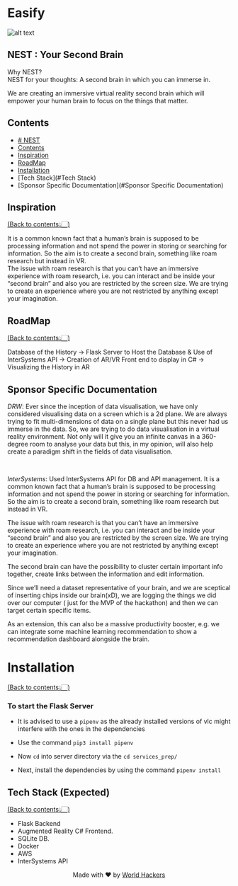 # Easify

![alt text](https://github.com/midopooler/NEST/raw/AR/NEST.gif "Logo Title Text 1")

NEST : Your Second Brain
---
Why NEST? <br>
NEST for your thoughts: A second brain in which you can immerse in.

We are creating an immersive virtual reality second brain which will empower your human brain to focus on the things that matter.

## Contents
- [# NEST](#NEST)
- [Contents](#contents)
- [Inspiration](#inspiration)
- [RoadMap](#RoadMap)
- [Installation](#Installation)
- [Tech Stack](#Tech Stack)
- [Sponsor Specific Documentation](#Sponsor Specific Documentation)

## Inspiration
[(Back to contents👆🏻)](#contents)
<p> It is a common known fact that a human’s brain is supposed to be processing information and not spend the power in storing or searching for information. So the aim is to create a second brain, something like roam research but instead in VR.<br>
 The issue with roam research is that you can’t have an immersive experience with roam research, i.e. you can interact and be inside your “second brain” and also you are restricted by the screen size. We are trying to create an experience where you are not restricted by anything except your imagination.
</p>

## RoadMap
[(Back to contents👆🏻)](#contents)

Database of the History -> Flask Server to Host the Database & Use of InterSystems API -> Creation of AR/VR Front end to display in C# -> Visualizing the History in AR

## Sponsor Specific Documentation
 *DRW*:  Ever since the inception of data visualisation, we have only considered visualising data on a screen which is a 2d plane. We are always trying to fit multi-dimensions of data on a single plane but this never had us immerse in the data.
So, we are trying to do data visualisation in a virtual reality environment. Not only will it give you an infinite canvas in a 360-degree room to analyse your data but this, in my opinion, will also help create a paradigm shift in the fields of data visualisation.

<br>

*InterSystems*: Used InterSystems API for DB and API management. It is a common known fact that a human’s brain is supposed to be processing information and not spend the power in storing or searching for information. So the aim is to create a second brain, something like roam research but instead in VR.

The issue with roam research is that you can’t have an immersive experience with roam research, i.e. you can interact and be inside your “second brain” and also you are restricted by the screen size. We are trying to create an experience where you are not restricted by anything except your imagination.

The second brain can have the possibility to cluster certain important info together, create links between the information and edit information.

Since we’ll need a dataset representative of your brain, and we are sceptical of inserting chips inside our brain(xD), we are logging the things we did over our computer ( just for the MVP of the hackathon) and then we can target certain specific items.   

As an extension, this can also be a massive productivity booster, e.g. we can integrate some machine learning recommendation to show a recommendation dashboard alongside the brain.



# Installation
[(Back to contents👆🏻)](#contents)

### To start the Flask Server

* It is advised to use a `pipenv` as the already installed versions of vlc might interfere with the ones in the dependencies

* Use the command `pip3 install pipenv`

* Now `cd` into server directory via the `cd services_prep/`

* Next, install the dependencies by using the command `pipenv install`


## Tech Stack (Expected)
[(Back to contents👆🏻)](#contents)

* Flask Backend
* Augmented Reality C# Frontend.
* SQLite DB.
* Docker
* AWS
* InterSystems API


<p align="center"> Made with ❤ by <a href="https://worldhackers.ml/">World Hackers</a></p>


